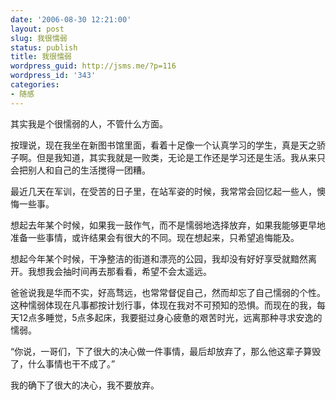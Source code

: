 ```yaml
---
date: '2006-08-30 12:21:00'
layout: post
slug: 我很懦弱
status: publish
title: 我很懦弱
wordpress_guid: http://jsms.me/?p=116
wordpress_id: '343'
categories:
- 随感
---
```


其实我是个很懦弱的人，不管什么方面。

按理说，现在我坐在新图书馆里面，看着十足像一个认真学习的学生，真是天之骄子啊。但是我知道，其实我就是一败类，无论是工作还是学习还是生活。我从来只会把别人和自己的生活搅得一团糟。

最近几天在军训，在受苦的日子里，在站军姿的时候，我常常会回忆起一些人，懊悔一些事。

想起去年某个时候，如果我一鼓作气，而不是懦弱地选择放弃，如果我能够更早地准备一些事情，或许结果会有很大的不同。现在想起来，只希望追悔能及。

想起今年某个时候，干净整洁的街道和漂亮的公园，我却没有好好享受就黯然离开。我想我会抽时间再去那看看，希望不会太遥远。

爸爸说我是华而不实，好高骛远，也常常督促自己，然而却忘了自己懦弱的个性。这种懦弱体现在凡事都按计划行事，体现在我对不可预知的恐惧。而现在的我，每天12点多睡觉，5点多起床，我要挺过身心疲惫的艰苦时光，远离那种寻求安逸的懦弱。

“你说，一哥们，下了很大的决心做一件事情，最后却放弃了，那么他这辈子算毁了，什么事情也干不成了。”

我的确下了很大的决心，我不要放弃。
